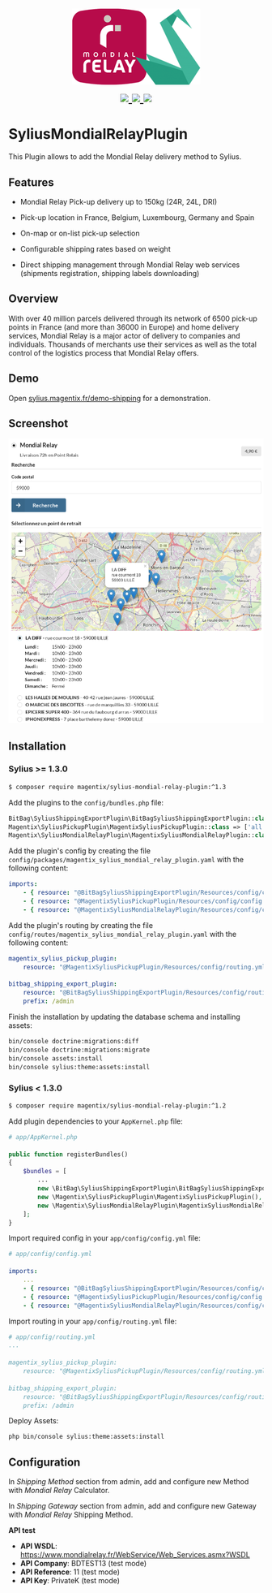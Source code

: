 <h1 align="center">
    <img src="doc/images/mondial-relay-sylius.png" alt="Mondial Relay for Sylius"/>
    <br />
    <a href="https://packagist.org/packages/magentix/sylius-mondial-relay-plugin" target="_blank">
        <img src="https://poser.pugx.org/magentix/sylius-mondial-relay-plugin/v/stable" />
    </a>
    <a href="https://packagist.org/packages/magentix/sylius-mondial-relay-plugin" target="_blank">
        <img src="https://poser.pugx.org/magentix/sylius-mondial-relay-plugin/downloads" />
    </a>
    <a href="https://packagist.org/packages/magentix/sylius-mondial-relay-plugin" target="_blank">
        <img src="https://poser.pugx.org/magentix/sylius-mondial-relay-plugin/license" />
    </a>
</h1>

# SyliusMondialRelayPlugin

This Plugin allows to add the Mondial Relay delivery method to Sylius.

## Features

* Mondial Relay Pick-up delivery up to 150kg (24R, 24L, DRI)

* Pick-up location in France, Belgium, Luxembourg, Germany and Spain

* On-map or on-list pick-up selection

* Configurable shipping rates based on weight

* Direct shipping management through Mondial Relay web services (shipments registration, shipping labels downloading)

## Overview

With over 40 million parcels delivered through its network of 6500 pick-up points in France (and more than 36000 in Europe) and home delivery services, Mondial Relay is a major actor of delivery to companies and individuals. Thousands of merchants use their services as well as the total control of the logistics process that Mondial Relay offers.

## Demo

Open [sylius.magentix.fr/demo-shipping](https://sylius.magentix.fr/demo-shipping) for a demonstration.

## Screenshot

![Alt text](doc/images/shipping.png "Mondial Relay Shipping Method")

## Installation

### Sylius >= 1.3.0

```bash
$ composer require magentix/sylius-mondial-relay-plugin:^1.3
```
    
Add the plugins to the `config/bundles.php` file:

```php
BitBag\SyliusShippingExportPlugin\BitBagSyliusShippingExportPlugin::class => ['all' => true],
Magentix\SyliusPickupPlugin\MagentixSyliusPickupPlugin::class => ['all' => true],
Magentix\SyliusMondialRelayPlugin\MagentixSyliusMondialRelayPlugin::class => ['all' => true],
```

Add the plugin's config by creating the file `config/packages/magentix_sylius_mondial_relay_plugin.yaml` with the following content:

```yaml
imports:
    - { resource: "@BitBagSyliusShippingExportPlugin/Resources/config/config.yml" }
    - { resource: "@MagentixSyliusPickupPlugin/Resources/config/config.yml" }
    - { resource: "@MagentixSyliusMondialRelayPlugin/Resources/config/config.yml" }
```
    
Add the plugin's routing by creating the file `config/routes/magentix_sylius_mondial_relay_plugin.yaml` with the following content:

```yaml
magentix_sylius_pickup_plugin:
    resource: "@MagentixSyliusPickupPlugin/Resources/config/routing.yml"
    
bitbag_shipping_export_plugin:
    resource: "@BitBagSyliusShippingExportPlugin/Resources/config/routing.yml"
    prefix: /admin
```

Finish the installation by updating the database schema and installing assets:

```bash
bin/console doctrine:migrations:diff
bin/console doctrine:migrations:migrate
bin/console assets:install
bin/console sylius:theme:assets:install
```

### Sylius < 1.3.0

```bash
$ composer require magentix/sylius-mondial-relay-plugin:^1.2
```

Add plugin dependencies to your `AppKernel.php` file:

```php
# app/AppKernel.php

public function registerBundles()
{
    $bundles = [
        ...
        new \BitBag\SyliusShippingExportPlugin\BitBagSyliusShippingExportPlugin(),
        new \Magentix\SyliusPickupPlugin\MagentixSyliusPickupPlugin(),
        new \Magentix\SyliusMondialRelayPlugin\MagentixSyliusMondialRelayPlugin(),
    ];
}
```

Import required config in your `app/config/config.yml` file:

```yaml
# app/config/config.yml

imports:
    ...
    - { resource: "@BitBagSyliusShippingExportPlugin/Resources/config/config.yml" }
    - { resource: "@MagentixSyliusPickupPlugin/Resources/config/config.yml" }
    - { resource: "@MagentixSyliusMondialRelayPlugin/Resources/config/config.yml" }
```
    
Import routing in your `app/config/routing.yml` file:

```yaml
# app/config/routing.yml
...

magentix_sylius_pickup_plugin:
    resource: "@MagentixSyliusPickupPlugin/Resources/config/routing.yml"
    
bitbag_shipping_export_plugin:
    resource: "@BitBagSyliusShippingExportPlugin/Resources/config/routing.yml"
    prefix: /admin
```

Deploy Assets:

```bash
php bin/console sylius:theme:assets:install
```

## Configuration

In *Shipping Method* section from admin, add and configure new Method with *Mondial Relay* Calculator.

In *Shipping Gateway* section from admin, add and configure new Gateway with *Mondial Relay* Shipping Method.

**API test**

* **API WSDL**: https://www.mondialrelay.fr/WebService/Web_Services.asmx?WSDL
* **API Company**: BDTEST13 (test mode)
* **API Reference**: 11 (test mode)
* **API Key**: PrivateK (test mode)